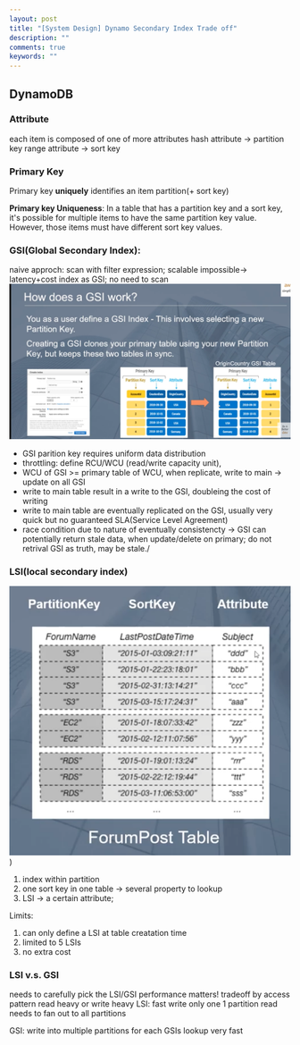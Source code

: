 ```yaml
---
layout: post
title: "[System Design] Dynamo Secondary Index Trade off"
description: ""
comments: true
keywords: ""
---
```


## DynamoDB
### Attribute
each item is composed of one of more attributes
hash attribute ->  partition key
range attribute -> sort key

### Primary Key
Primary key **uniquely** identifies an item
partition(+ sort key)

**Primary key Uniqueness**: In a table that has a partition key and a sort key, it's possible for multiple items to have the same partition key value. However, those items must have different sort key values.

### GSI(Global Secondary Index):
naive approch: scan with filter expression; scalable impossible-> latency+cost
index as GSI; no need to scan
![](../assets/images/GSI_table_mechanism.png)

- GSI parition key requires uniform data distribution
- throttling: define RCU/WCU (read/write capacity unit), 
- WCU of GSI >= primary table of WCU, when replicate, write to main -> update on all GSI
-   write to main table result in a write to the GSI, doubleing the cost of writing
-   write to main table are eventually replicated on the GSI, usually very quick but no guaranteed SLA(Service Level Agreement)
-   race condition due to nature of eventually consistencty -> GSI can potentially return stale data, when update/delete on primary; do not retrival GSI as truth, may be stale./ 
  
  
### LSI(local secondary index)


![ForumPost Table](../assets/images/LSI_table.png))
1. index within partition
2. one sort key  in one table -> several property to lookup
3. LSI -> a certain attribute;

Limits: 
1. can only define a LSI at table creatation time
2. limited to 5 LSIs
3. no extra cost


### LSI v.s. GSI
needs to carefully pick the LSI/GSI performance matters! tradeoff by access pattern read heavy or write heavy
LSI:
fast write only one 1 partition
read needs to fan out to all partitions


GSI:
write into multiple partitions for each GSIs
lookup very fast





